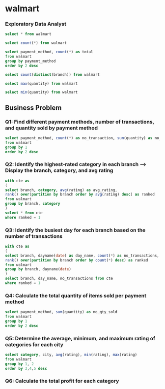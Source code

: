 # walmart

### Exploratory Data Analyst
```sql
select * from walmart

select count(*) from walmart

select payment_method, count(*) as total
from walmart
group by payment_method
order by 2 desc

select count(distinct(branch)) from walmart

select max(quantity) from walmart

select min(quantity) from walmart
```

## Business Problem

### Q1: Find different payment methods, number of transactions, and quantity sold by payment method

```sql
select payment_method, count(*) as no_transaction, sum(quantity) as no_qty_sold
from walmart
group by 1
order by 2 desc
```

### Q2: Identify the highest-rated category in each branch --> Display the branch, category, and avg rating

```sql
with cte as
(
select branch, category, avg(rating) as avg_rating,
rank() over(partition by branch order by avg(rating) desc) as ranked
from walmart
group by branch, category
)
select * from cte
where ranked = 1
```

### Q3: Identify the busiest day for each branch based on the number of transactions
```sql
with cte as
(
select branch, dayname(date) as day_name, count(*) as no_transactions,
rank() over(partition by branch order by count(*) desc) as ranked
from walmart
group by branch, dayname(date)
)
select branch, day_name, no_transactions from cte
where ranked = 1
```

### Q4: Calculate the total quantity of items sold per payment method
```sql
select payment_method, sum(quantity) as no_qty_sold
from walmart
group by 1
order by 2 desc
```

### Q5: Determine the average, minimum, and maximum rating of categories for each city
```sql
select category, city, avg(rating), min(rating), max(rating)
from walmart
group by 1, 2
order by 3,4,5 desc
```
### Q6: Calculate the total profit for each category
